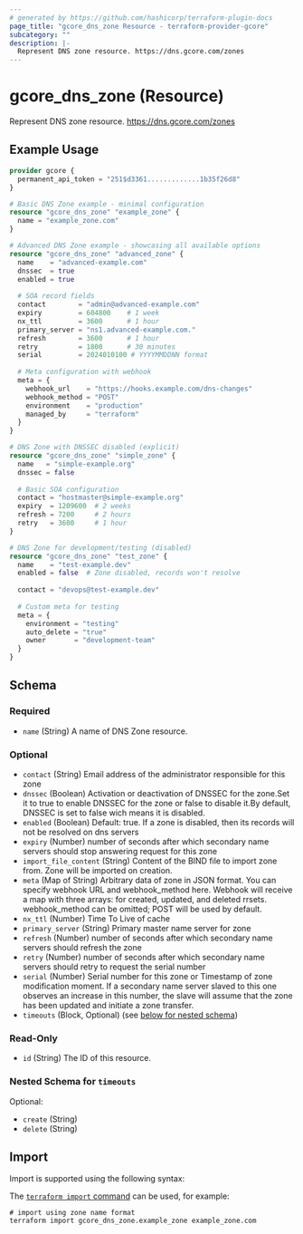 ```yaml
---
# generated by https://github.com/hashicorp/terraform-plugin-docs
page_title: "gcore_dns_zone Resource - terraform-provider-gcore"
subcategory: ""
description: |-
  Represent DNS zone resource. https://dns.gcore.com/zones
---
```


# gcore_dns_zone (Resource)

Represent DNS zone resource. https://dns.gcore.com/zones

## Example Usage

```terraform
provider gcore {
  permanent_api_token = "251$d3361.............1b35f26d8"
}

# Basic DNS Zone example - minimal configuration
resource "gcore_dns_zone" "example_zone" {
  name = "example_zone.com"
}

# Advanced DNS Zone example - showcasing all available options
resource "gcore_dns_zone" "advanced_zone" {
  name    = "advanced-example.com"
  dnssec  = true
  enabled = true
  
  # SOA record fields
  contact        = "admin@advanced-example.com"
  expiry         = 604800    # 1 week
  nx_ttl         = 3600      # 1 hour
  primary_server = "ns1.advanced-example.com."
  refresh        = 3600      # 1 hour
  retry          = 1800      # 30 minutes
  serial         = 2024010100 # YYYYMMDDNN format
  
  # Meta configuration with webhook
  meta = {
    webhook_url    = "https://hooks.example.com/dns-changes"
    webhook_method = "POST"
    environment    = "production"
    managed_by     = "terraform"
  }
}

# DNS Zone with DNSSEC disabled (explicit)
resource "gcore_dns_zone" "simple_zone" {
  name   = "simple-example.org"
  dnssec = false
  
  # Basic SOA configuration
  contact = "hostmaster@simple-example.org"
  expiry  = 1209600  # 2 weeks
  refresh = 7200     # 2 hours
  retry   = 3600     # 1 hour
}

# DNS Zone for development/testing (disabled)
resource "gcore_dns_zone" "test_zone" {
  name    = "test-example.dev"
  enabled = false  # Zone disabled, records won't resolve
  
  contact = "devops@test-example.dev"
  
  # Custom meta for testing
  meta = {
    environment = "testing"
    auto_delete = "true"
    owner       = "development-team"
  }
}
```

<!-- schema generated by tfplugindocs -->
## Schema

### Required

- `name` (String) A name of DNS Zone resource.

### Optional

- `contact` (String) Email address of the administrator responsible for this zone
- `dnssec` (Boolean) Activation or deactivation of DNSSEC for the zone.Set it to true to enable DNSSEC for the zone or false to disable it.By default, DNSSEC is set to false wich means it is disabled.
- `enabled` (Boolean) Default: true. If a zone is disabled, then its records will not be resolved on dns servers
- `expiry` (Number) number of seconds after which secondary name servers should stop answering request for this zone
- `import_file_content` (String) Content of the BIND file to import zone from. Zone will be imported on creation.
- `meta` (Map of String) Arbitrary data of zone in JSON format. You can specify webhook URL and webhook_method here. Webhook will receive a map with three arrays: for created, updated, and deleted rrsets. webhook_method can be omitted; POST will be used by default.
- `nx_ttl` (Number) Time To Live of cache
- `primary_server` (String) Primary master name server for zone
- `refresh` (Number) number of seconds after which secondary name servers should refresh the zone
- `retry` (Number) number of seconds after which secondary name servers should retry to request the serial number
- `serial` (Number) Serial number for this zone or Timestamp of zone modification moment. If a secondary name server slaved to this one observes an increase in this number, the slave will assume that the zone has been updated and initiate a zone transfer.
- `timeouts` (Block, Optional) (see [below for nested schema](#nestedblock--timeouts))

### Read-Only

- `id` (String) The ID of this resource.

<a id="nestedblock--timeouts"></a>
### Nested Schema for `timeouts`

Optional:

- `create` (String)
- `delete` (String)

## Import

Import is supported using the following syntax:

The [`terraform import` command](https://developer.hashicorp.com/terraform/cli/commands/import) can be used, for example:

```shell
# import using zone name format
terraform import gcore_dns_zone.example_zone example_zone.com
```
